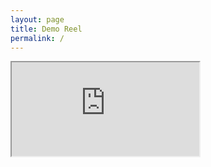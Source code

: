 ```yaml
---
layout: page
title: Demo Reel
permalink: /
---
```


<div class="plyr__video-embed" id="player">
  <iframe
    src="https://www.youtube.com/embed/wjTvDhrYFig?iv_load_policy=3&amp;modestbranding=1&amp;playsinline=1&amp;showinfo=0&amp;rel=0&amp;enablejsapi=1;loading=lazy"
    allowfullscreen
    allowtransparency
    allow="autoplay"
  ></iframe>
</div>
